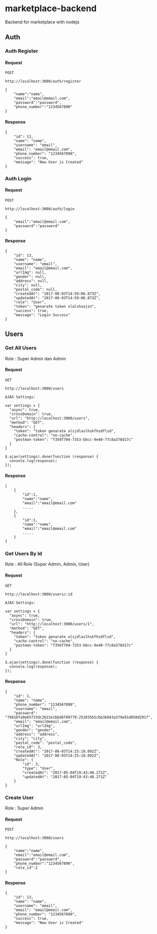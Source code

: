 # marketplace-backend
Backend for marketplace with nodejs


## Auth

### Auth Register

#### Request

```
POST
```

```
http://localhost:3000/auth/register
```

```
{
	"name":"name",
	"email":"email@email.com",
	"password":"password",
	"phone_number":"1234567890"
}
```

#### Response

```
{
    "id": 13,
    "name": "name",
    "username": "email",
    "email": "email@email.com",
    "phone_number": "1234567890",
    "success": true,
    "message": "New User is Created"
}
```

### Auth Login

#### Request

```
POST
```

```
http://localhost:3000/auth/login
```

```
{
	"email":"email@email.com",
	"password":"password"
}
```

#### Response

```
{
    "id": 13,
    "name": "name",
    "username": "email",
    "email": "email@email.com",
    "urlImg": null,
    "gender": null,
    "address": null,
    "city": null,
    "postal_code": null,
    "createdAt": "2017-08-03T14:59:06.873Z",
    "updatedAt": "2017-08-03T14:59:06.873Z",
    "role": "User",
    "token": "genarate token xlalshuajsn",
    "success": true,
    "message": "Login Success"
}
```

## Users

### Get All Users

Role : Super Admin dan Admin

#### Request

```
GET
```

```
http://localhost:3000/users
```

```
AJAX Settings:

var settings = {
  "async": true,
  "crossDomain": true,
  "url": "http://localhost:3000/users",
  "method": "GET",
  "headers": {
    "token": "token genarate alsjdlaslhskfhsdflsd",
    "cache-control": "no-cache",
    "postman-token": "f356f704-7353-bbcc-9e40-77c8a378d17c"
  }
}

$.ajax(settings).done(function (response) {
  console.log(response);
});
```

#### Response

```
[
	{
		"id":1,
		"name":"name",
		"email":"email@email.com"
		.....
	},
	{
		"id":1,
		"name":"name",
		"email":"email@email.com"
		.....
	}
]
```

### Get Users By Id

Role : All Role (Super Admin, Admin, User)

#### Request

```
GET
```

```
http://localhost:3000/users/:id
```

```
AJAX Settings:

var settings = {
  "async": true,
  "crossDomain": true,
  "url": "http://localhost:3000/users/1",
  "method": "GET",
  "headers": {
    "token": "token genarate alsjdlaslhskfhsdflsd",
    "cache-control": "no-cache",
    "postman-token": "f356f704-7353-bbcc-9e40-77c8a378d17c"
  }
}

$.ajax(settings).done(function (response) {
  console.log(response);
});
```

#### Response

```
{
    "id": 1,
    "name": "name",
    "phone_number": "1234567890",
    "username": "email",
    "password": "79818fa9e65f33dc2622e1bbd8f89779:252035b5cbb3b043a379e91d850d291f",
    "email": "email@email.com",
    "urlImg": "urlImg",
    "gender": "gender",
    "address": "address",
    "city": "city",
    "postal_code": "postal_code",
    "role_id": 3,
    "createdAt": "2017-08-03T14:25:18.092Z",
    "updatedAt": "2017-08-03T14:25:18.092Z",
    "Role": {
        "id": 3,
        "type": "User",
        "createdAt": "2017-05-04T19:43:48.271Z",
        "updatedAt": "2017-05-04T19:43:48.271Z"
    }
}
```


### Create User

Role : Super Admin

#### Request

```
POST
```

```
http://localhost:3000/users
```

```
{
	"name":"name",
	"email":"email@email.com",
	"password":"password",
	"phone_number":"1234567890",
	"role_id":2
}
```

#### Response

```
{
    "id": 13,
    "name": "name",
    "username": "email",
    "email": "email@email.com",
    "phone_number": "1234567890",
    "success": true,
    "message": "New User is Created"
}
```
